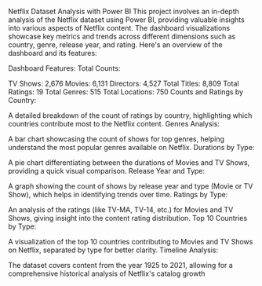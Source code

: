 Netflix Dataset Analysis with Power BI
This project involves an in-depth analysis of the Netflix dataset using Power BI, providing valuable insights into various aspects of Netflix content. The dashboard visualizations showcase key metrics and trends across different dimensions such as country, genre, release year, and rating. Here's an overview of the dashboard and its features:

Dashboard Features:
Total Counts:

TV Shows: 2,676
Movies: 6,131
Directors: 4,527
Total Titles: 8,809
Total Ratings: 19
Total Genres: 515
Total Locations: 750
Counts and Ratings by Country:

A detailed breakdown of the count of ratings by country, highlighting which countries contribute most to the Netflix content.
Genres Analysis:

A bar chart showcasing the count of shows for top genres, helping understand the most popular genres available on Netflix.
Durations by Type:

A pie chart differentiating between the durations of Movies and TV Shows, providing a quick visual comparison.
Release Year and Type:

A graph showing the count of shows by release year and type (Movie or TV Show), which helps in identifying trends over time.
Ratings by Type:

An analysis of the ratings (like TV-MA, TV-14, etc.) for Movies and TV Shows, giving insight into the content rating distribution.
Top 10 Countries by Type:

A visualization of the top 10 countries contributing to Movies and TV Shows on Netflix, separated by type for better clarity.
Timeline Analysis:

The dataset covers content from the year 1925 to 2021, allowing for a comprehensive historical analysis of Netflix's catalog growth
